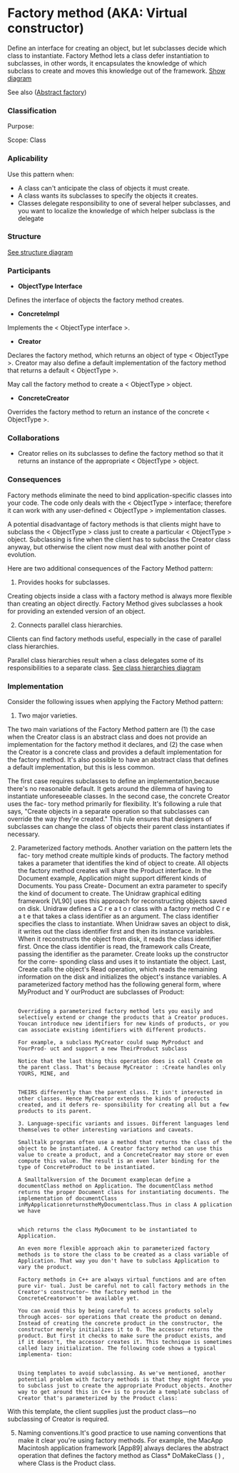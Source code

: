 # Factory method (AKA: Virtual constructor)

Define an interface for creating an object, but let subclasses decide which class to instantiate. Factory Method lets a class defer instantiation to subclasses, in other words, it encapsulates the knowledge of which subclass to create and moves this knowledge out of the framework. [Show diagram](./factory_method.png) 

See also ([Abstract factory](./../object/abstract_factory/README.md))

### Classification

Purpose: 

Scope: Class

### Aplicability

Use this pattern when:

- A class can't anticipate the class of objects it must create.
- A class wants its subclasses to specify the objects it creates.
- Classes delegate responsibility to one of several helper subclasses, and you want to localize the knowledge of which helper subclass is the delegate

### Structure

[See structure diagram](./structure.png)

### Participants

- __ObjectType Interface__

Defines the interface of objects the factory method creates.

- __ConcreteImpl__

Implements the < ObjectType interface >.

- __Creator__

Declares the factory method, which returns an object of type < ObjectType >. Creator may also define a default implementation of the factory method that returns a default < ObjectType >.

May call the factory method to create a < ObjectType > object.

- __ConcreteCreator__ 

Overrides the factory method to return an instance of the concrete < ObjectType >.

### Collaborations

- Creator relies on its subclasses to define the factory method so that it returns an instance of the appropriate < ObjectType > object.

### Consequences

Factory methods eliminate the need to bind application-specific classes into your code. The code only deals with the < ObjectType > interface; therefore it can work with any user-defined < ObjectType > implementation classes.

A potential disadvantage of factory methods is that clients might have to subclass the < ObjectType > class just to create a particular < ObjectType > object. Subclassing is fine when the client has to subclass the Creator class anyway, but otherwise the client now must deal with another point of evolution.

Here are two additional consequences of the Factory Method pattern:

1. Provides hooks for subclasses. 

Creating objects inside a class with a factory method is always more flexible than creating an object directly. Factory Method gives subclasses a hook for providing an extended version of an object.

2. Connects parallel class hierarchies. 

Clients can find factory methods useful, especially in the case of parallel class hierarchies.

Parallel class hierarchies result when a class delegates some of its responsibilities to a separate class. [See class hierarchies diagram](./parallel_class_hierarchies.png)

### Implementation

Consider the following issues when applying the Factory Method pattern:

1. Two major varieties. 

The two main variations of the Factory Method pattern are (1) the case when the Creator class is an abstract class and does not provide an implementation for the factory method it declares, and (2) the case when the Creator is a concrete class and provides a default implementation for the factory method. It's also possible to have an abstract class that defines a default implementation, but this is less common.

The first case requires subclasses to define an implementation,because there's no reasonable default. It gets around the dilemma of having to instantiate unforeseeable classes. In the second case, the concrete Creator uses the fac- tory method primarily for flexibility. It's following a rule that says, "Create objects in a separate operation so that subclasses can override the way they're created." This rule ensures that designers of subclasses can change the class of objects their parent class instantiates if necessary.

2. Parameterized factory methods. Another variation on the pattern lets the fac- tory method create multiple kinds of products. The factory method takes a parameter that identifies the kind of object to create. All objects the factory method creates will share the Product interface. In the Document example, Application might support different kinds of Documents. You pass Create- Document an extra parameter to specify the kind of document to create.
                                                                                                                                                                     The Unidraw graphical editing framework [VL90] uses this approach for reconstructing objects saved on disk. Unidraw defines a C r e a t o r class with a factory method C r e a t e that takes a class identifier as an argument. The class identifier specifies the class to instantiate. When Unidraw saves an object to disk, it writes out the class identifier first and then its instance variables. When it reconstructs the object from disk, it reads the class identifier first.
                                                                                                                                                                     Once the class identifier is read, the framework calls Create, passing the identifier as the parameter. Create looks up the constructor for the corre- sponding class and uses it to instantiate the object. Last, Create calls the object's Read operation, which reads the remaining information on the disk and initializes the object's instance variables.
                                                                                                                                                                     A parameterized factory method has the following general form, where MyProduct and Y ourProduct are subclasses of Product:
                                                                                                                                                                     
                                                                                                                                                                   Overriding a parameterized factory method lets you easily and selectively extend or change the products that a Creator produces. Youcan introduce new identifiers for new kinds of products, or you can associate existing identifiers with different products.
                                                                                                                                                                   For example, a subclass MyCreator could swap MyProduct and YourProd- uct and support a new TheirProduct subclass
                                                                                                                                                                   Notice that the last thing this operation does is call Create on the parent class. That's because MyCreator : :Create handles only YOURS, MINE, and
                                                                                                                                                                   
                                                                                                                                                                   THEIRS differently than the parent class. It isn't interested in other classes. Hence MyCreator extends the kinds of products created, and it defers re- sponsibility for creating all but a few products to its parent.
                                                                                                                                                                   3. Language-specific variants and issues. Different languages lend themselves to other interesting variations and caveats.
                                                                                                                                                                   Smalltalk programs often use a method that returns the class of the object to be instantiated. A Creator factory method can use this value to create a product, and a ConcreteCreator may store or even compute this value. The result is an even later binding for the type of ConcreteProduct to be instantiated.
                                                                                                                                                                   A Smalltalkversion of the Document examplecan define a documentClass method on Application. The documentClass method returns the proper Document class for instantiating documents. The implementation of documentClass inMyApplicationreturnstheMyDocumentclass.Thus in class A pplication we have
                                                                                                                                                                   
                                                                                                                                                                   which returns the class MyDocument to be instantiated to Application.
                                                                                                                                                                   An even more flexible approach akin to parameterized factory methods is to store the class to be created as a class variable of Application. That way you don't have to subclass Application to vary the product.
                                                                                                                                                                   Factory methods in C++ are always virtual functions and are often pure vir- tual. Just be careful not to call factory methods in the Creator's constructor— the factory method in the ConcreteCreatorwon't be available yet.
                                                                                                                                                                   You can avoid this by being careful to access products solely through acces- sor operations that create the product on demand. Instead of creating the concrete product in the constructor, the constructor merely initializes it to 0. The accessor returns the product. But first it checks to make sure the product exists, and if it doesn't, the accessor creates it. This technique is sometimes called lazy initialization. The following code shows a typical implementa- tion:
                                                                                                                                                                   
                                                                                                                                                                   Using templates to avoid subclassing. As we've mentioned, another potential problem with factory methods is that they might force you to subclass just to create the appropriate Product objects. Another way to get around this in C++ is to provide a template subclass of Creator that's parameterized by the Product class:
With this template, the client supplies just the product class—no subclassing of Creator is required.

5. Naming conventions.It's good practice to use naming conventions that make it clear you're using factory methods. For example, the MacApp Macintosh application framework [App89] always declares the abstract operation that defines the factory method as Class* DoMakeClass ( ) , where Class is the Product class.
